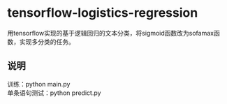 # tensorflow-logistics-regression
用tensorflow实现的基于逻辑回归的文本分类，将sigmoid函数改为sofamax函数，实现多分类的任务。
## 说明
训练：python main.py<br />
单条语句测试：python predict.py 


